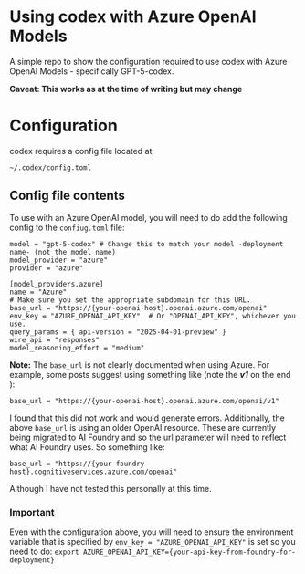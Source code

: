 # Using codex with Azure OpenAI Models
A simple repo to show the configuration required to use codex with Azure OpenAI Models - specifically GPT-5-codex.

**Caveat: This works as at the time of writing but may change**

# Configuration
codex requires a config file located at:
```
~/.codex/config.toml
```

## Config file contents
To use with an Azure OpenAI model, you will need to do add the following config to the ```confiug.toml``` file:

```
model = "gpt-5-codex" # Change this to match your model -deployment name- (not the model name)
model_provider = "azure"
provider = "azure"

[model_providers.azure]
name = "Azure"
# Make sure you set the appropriate subdomain for this URL.
base_url = "https://{your-openai-host}.openai.azure.com/openai"
env_key = "AZURE_OPENAI_API_KEY"  # Or "OPENAI_API_KEY", whichever you use.
query_params = { api-version = "2025-04-01-preview" }
wire_api = "responses"
model_reasoning_effort = "medium"
```

**Note:** The ```base_url``` is not clearly documented when using Azure. For example, some posts suggest using something like (note the ***v1*** on the end ):
```
base_url = "https://{your-openai-host}.openai.azure.com/openai/v1"
```
I found that this did not work and would generate errors. Additionally, the above ```base_url``` is using an older OpenAI resource. These are currently being migrated to AI Foundry and so the url parameter will need to reflect what AI Foundry uses. So something like:
```
base_url = "https://{your-foundry-host}.cognitiveservices.azure.com/openai"
```
Although I have not tested this personally at this time.

### Important
Even with the configuration above, you will need to ensure the environment variable that is specified by ```env_key = "AZURE_OPENAI_API_KEY"```  is set so you need to do:
```export AZURE_OPENAI_API_KEY={your-api-key-from-foundry-for-deployment}```


